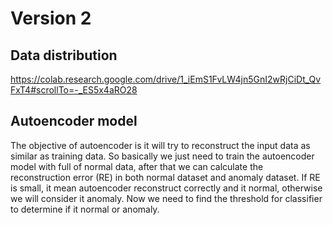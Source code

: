# Version 2
## Data distribution
https://colab.research.google.com/drive/1_iEmS1FvLW4jn5GnI2wRjCiDt_QvFxT4#scrollTo=-_ES5x4aRO28

## Autoencoder model

The objective of autoencoder is it will try to reconstruct the input data as similar as training data. So basically we just need to train the autoencoder model with full of normal data, after that we can calculate the reconstruction error (RE) in both normal dataset and anomaly dataset. If RE is small, it mean autoencoder reconstruct correctly and it normal, otherwise we will consider it anomaly. Now we need to find the threshold for classifier to determine if it normal or anomaly. 
